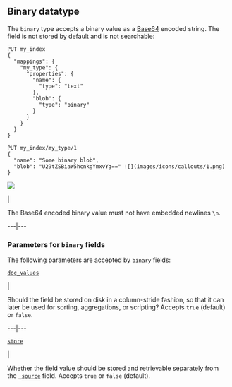 ## Binary datatype

The `binary` type accepts a binary value as a [Base64](https://en.wikipedia.org/wiki/Base64) encoded string. The field is not stored by default and is not searchable:
    
    
    PUT my_index
    {
      "mappings": {
        "my_type": {
          "properties": {
            "name": {
              "type": "text"
            },
            "blob": {
              "type": "binary"
            }
          }
        }
      }
    }
    
    PUT my_index/my_type/1
    {
      "name": "Some binary blob",
      "blob": "U29tZSBiaW5hcnkgYmxvYg==" ![](images/icons/callouts/1.png)
    }

![](images/icons/callouts/1.png)

| 

The Base64 encoded binary value must not have embedded newlines `\n`.   
  
---|---  
  
### Parameters for `binary` fields

The following parameters are accepted by `binary` fields:

[`doc_values`](doc-values.html)

| 

Should the field be stored on disk in a column-stride fashion, so that it can later be used for sorting, aggregations, or scripting? Accepts `true` (default) or `false`.   
  
---|---  
  
[`store`](mapping-store.html)

| 

Whether the field value should be stored and retrievable separately from the [`_source`](mapping-source-field.html) field. Accepts `true` or `false` (default). 

